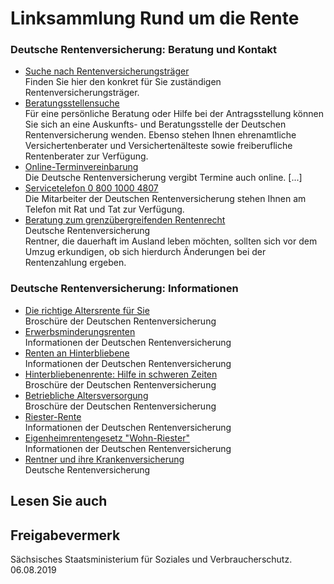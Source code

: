 # Linksammlung Rund um die Rente

### Deutsche Rentenversicherung: Beratung und Kontakt

* [Suche nach Rentenversicherungsträger](http://www.deutsche-rentenversicherung.de/Allgemein/de/Funktionen/Traegerauswahl/Traegerauswahl_node.html "DRV: Meinen Rentenversicherungsträger finden")  
  Finden Sie hier den konkret für Sie zuständigen Rentenversicherungsträger.
* [Beratungsstellensuche](http://www.deutsche-rentenversicherung.de/Allgemein/de/Navigation/5_Services/01_kontakt_und_beratung/02_beratung/01_beratung_vor_ort/01_servicezentren_beratungsstellen_node.html "DRV: Suche nach Auskunfts- und Beratungsstellen")  
  Für eine persönliche Beratung oder Hilfe bei der Antragsstellung können Sie sich an eine Auskunfts- und Beratungsstelle der Deutschen Rentenversicherung wenden. Ebenso stehen Ihnen ehrenamtliche Versichertenberater und Versichertenälteste sowie freiberufliche Rentenberater zur Verfügung.
* [Online-Terminvereinbarung](http://www.deutsche-rentenversicherung.de/Allgemein/de/Navigation/5_Services/02_online_dienste/02_termine_vereinbaren/termine_vereinbaren_node.html "DRV: Termin online vereinbaren")  
  Die Deutsche Rentenversicherung vergibt Termine auch online. [...]
* [Servicetelefon 0 800 1000 4807](http://www.deutsche-rentenversicherung.de/Allgemein/de/Navigation/5_Services/01_kontakt_und_beratung/01_kontakt/01_telefonischer_kontakt_node.html "DRV: Rubrik \"Telefonischer Kontakt\"")  
   Die Mitarbeiter der Deutschen Rentenversicherung stehen Ihnen am Telefon mit Rat und Tat zur Verfügung.
* [Beratung zum grenzübergreifenden Rentenrecht](https://www.deutsche-rentenversicherung.de/DRV/DE/Muttertexte/service/beratung/fragen_grenzuebergreifendes_recht.html "DRV: Beratung zum grenzübergreifenden Rentenrecht")  
  Deutsche Rentenversicherung  
   Rentner, die dauerhaft im Ausland leben möchten, sollten sich vor dem Umzug erkundigen, ob sich hierdurch Änderungen bei der Rentenzahlung ergeben.

### Deutsche Rentenversicherung: Informationen

* [Die richtige Altersrente für Sie](https://www.deutsche-rentenversicherung.de/SharedDocs/Downloads/DE/Broschueren/national/die_richtige_altersrente_fuer_sie.html "DRV: Broschüre \"Die richtige Altersrente für Sie\"")  
  Broschüre der Deutschen Rentenversicherung
* [Erwerbsminderungsrenten](http://www.deutsche-rentenversicherung.de/Allgemein/de/Navigation/2_Rente_Reha/01_Rente/01_allgemeines/03_rentenarten_und_leistungen/08_erwerbsminderungsrente_node.html "DRV: Rubrik \"Erwerbsminderungsrenten\"")  
  Informationen der Deutschen Rentenversicherung
* [Renten an Hinterbliebene](http://www.deutsche-rentenversicherung.de/Allgemein/de/Navigation/2_Rente_Reha/01_Rente/01_allgemeines/03_rentenarten_und_leistungen/07_rente_an_hinterbliebene_node.html "DRV: Rente an Hinterbliebene")  
  Informationen der Deutschen Rentenversicherung
* [Hinterbliebenenrente: Hilfe in schweren Zeiten](https://www.deutsche-rentenversicherung.de/SharedDocs/Downloads/DE/Broschueren/national/hinterbliebenenrente_hilfe_in_schweren_zeiten.html "DRV: Broschüre \"Hinterbliebenenrente: Hilfe in schweren Zeiten\"")  
   Broschüre der Deutschen Rentenversicherung
* [Betriebliche Altersversorgung](https://www.deutsche-rentenversicherung.de/SharedDocs/Downloads/DE/Broschueren/national/betriebliche_altersversorgung.html "DRV: Broschüre \"Betriebliche Altersversorgung\"")  
   Broschüre der Deutschen Rentenversicherung
* [Riester-Rente](https://www.deutsche-rentenversicherung.de/DRV/DE/Rente/Allgemeine-Informationen/Wissenswertes-zur-Rente/FAQs/Riester_Rente/Riesterrente_mit_Unternthemen.html "DRV: Riester-Rente")  
   Informationen der Deutschen Rentenversicherung
* [Eigenheimrentengesetz "Wohn-Riester"](https://www.bundesfinanzministerium.de/Content/DE/Monatsberichte/2009/01/Artikel/analysen_und_berichte/B02-Eigenheimrentengesetz/Eigenheimrentengesetz.html "Das Eigenheimrentengesetz (Bundesministerium der Finannzen)")  
   Informationen der Deutschen Rentenversicherung
* [Rentner und ihre Krankenversicherung](https://www.deutsche-rentenversicherung.de/SharedDocs/Downloads/DE/Broschueren/national/rentner_und_ihre_krankenversicherung.html "DRV: Broschüre \"Rentner und ihre Krankenversicherung\"")  
  Deutsche Rentenversicherung

## Lesen Sie auch

## Freigabevermerk

Sächsisches Staatsministerium für Soziales und Verbraucherschutz. 06.08.2019
